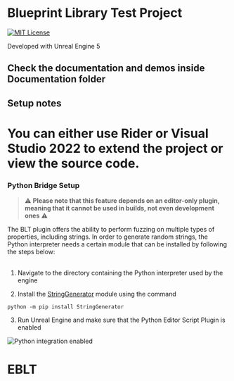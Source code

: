 # Blueprint Library Test Project

[![MIT License](https://img.shields.io/github/license/bUsernameIsUnavailable/BLT?style=for-the-badge)](https://github.com/bUsernameIsUnavailable/BLT/blob/master/LICENSE.md)

Developed with Unreal Engine 5

## Check the documentation and demos inside Documentation folder 


## Setup notes
# You can either use Rider or Visual Studio 2022 to extend the project or view the source code.

### Python Bridge Setup

> ⚠️
> **Please note that this feature depends on an editor-only plugin, meaning that it cannot be used in builds, not even development ones**
> ⚠️


The BLT plugin offers the ability to perform fuzzing on multiple types of properties, including strings. In order to generate random strings, the Python interpreter needs a certain module that can be installed by following the steps below:
<br /><br />

1. Navigate to the directory containing the Python interpreter used by the engine


2. Install the [StringGenerator](https://pypi.org/project/StringGenerator/) module using the command

```shell
python -m pip install StringGenerator
```


3. Run Unreal Engine and make sure that the Python Editor Script Plugin is enabled

![Python integration enabled](https://docs.unrealengine.com/4.27/Images/ProductionPipelines/ScriptingAndAutomation/Python/install-python-plugin.webp)
# EBLT
